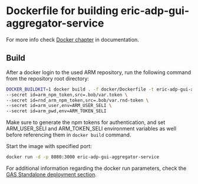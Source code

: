 # Dockerfile for building eric-adp-gui-aggregator-service

For more info check [Docker chapter](../docs/development/docker.md) in documentation.

## Build

After a docker login to the used ARM repository, run the following command from the repository root directory:

```bash
DOCKER_BUILDKIT=1 docker build . -f docker/Dockerfile -t eric-adp-gui-aggregator-service \
--secret id=arm_npm_token,src=.bob/var.token \
--secret id=rnd_arm_npm_token,src=.bob/var.rnd-token \
--secret id=arm_user,env=ARM_USER_SELI \
--secret id=arm_pwd,env=ARM_TOKEN_SELI
```

Make sure to generate the npm tokens for authentication, and set ARM_USER_SELI and ARM_TOKEN_SELI environment
variables as well before referencing them in `docker build` command.

Start the image with specified port:

```bash
docker run -d -p 8080:3000 eric-adp-gui-aggregator-service
```

For additional information regarding the docker run parameters,
check the [GAS Standalone deployment section](../docs/development/standalone.md).
